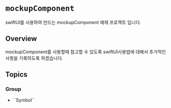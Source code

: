 # ``mockupComponent``

swiftUI를 사용하여 만드는 mockupComponent 예제 프로젝트 입니다.

## Overview

mockupComponent를 사용할때 참고할 수 있도록 
swiftUI사용법에 대해서 추가적인 사항을 기록하도록 하겠습니다.

## Topics

### <!--@START_MENU_TOKEN@-->Group<!--@END_MENU_TOKEN@-->

- <!--@START_MENU_TOKEN@-->``Symbol``<!--@END_MENU_TOKEN@-->

